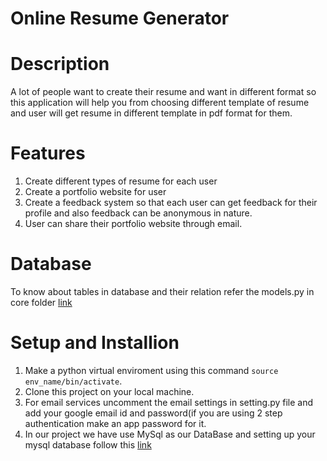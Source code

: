 # Online Resume Generator

# Description
  A lot of people want to create their resume and want in different format so this application will help you from choosing different template of resume and user will get resume in different template in pdf format for them.
# Features
  1. Create different types of resume for each user 
  2. Create a portfolio website for user
  3. Create a feedback system so that each user can get feedback for their profile and also feedback can be anonymous in                                    nature.
  4. User can share their portfolio website through email.
# Database
  To know about tables in database and their relation refer the models.py in core folder [link](https://github.com/rohan-bit/resume_maker/blob/master/core/models.py)
# Setup and Installion
  1. Make a python virtual enviroment using this command 
      ```source env_name/bin/activate```.
  2. Clone this project on your local machine.
  3. For email services uncomment the email settings in setting.py file and add your google email id and password(if you are using 2 step authentication make an app password for it.
  4. In our project we have use MySql as our DataBase and setting up your mysql database follow this [link](https://www.digitalocean.com/community/tutorials/how-to-create-a-django-app-and-connect-it-to-a-database)
  
  
